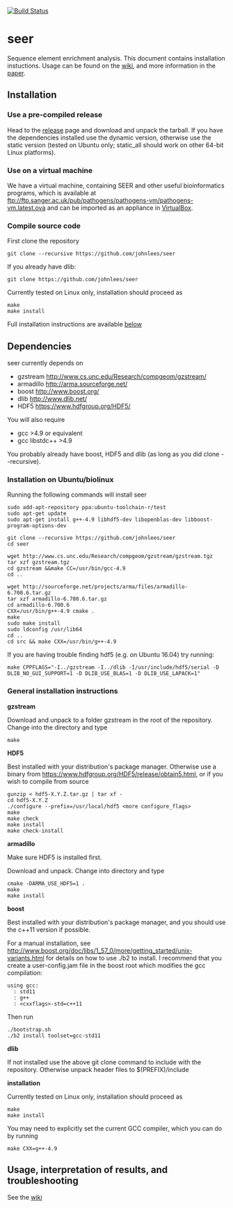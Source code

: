[![Build Status](https://travis-ci.org/johnlees/seer.svg?branch=master)](https://travis-ci.org/johnlees/seer)
# seer
Sequence element enrichment analysis. This document contains
installation instuctions. Usage can be found on the [wiki](https://github.com/johnlees/seer/wiki/Usage), and more information in the [paper](http://www.nature.com/articles/ncomms12797).

## Installation
### Use a pre-compiled release

Head to the [release](https://github.com/johnlees/seer/releases) page and download and unpack the tarball. If you have the dependencies installed use the dynamic version, otherwise use the static version (tested on Ubuntu only; static_all should work on other 64-bit Linux platforms).

### Use on a virtual machine

We have a virtual machine, containing SEER and other useful bioinformatics programs, which is available at
ftp://ftp.sanger.ac.uk/pub/pathogens/pathogens-vm/pathogens-vm.latest.ova
and can be imported as an appliance in [VirtualBox](https://www.virtualbox.org/).

### Compile source code

First clone the repository

    git clone --recursive https://github.com/johnlees/seer

If you already have dlib:

    git clone https://github.com/johnlees/seer

Currently tested on Linux only, installation should proceed as

    make
    make install

Full installation instructions are available <a href="#installation-on-ubuntubiolinux">below</a>

## Dependencies
seer currently depends on

- gzstream <http://www.cs.unc.edu/Research/compgeom/gzstream/>
- armadillo <http://arma.sourceforge.net/>
- boost <http://www.boost.org/>
- dlib <http://www.dlib.net/>
- HDF5 <https://www.hdfgroup.org/HDF5/>

You will also require

- gcc >4.9 or equivalent
- gcc libstdc++ >4.9

You probably already have boost, HDF5 and dlib (as long as you did clone --recursive).

### Installation on Ubuntu/biolinux

Running the following commands will install seer

    sudo add-apt-repository ppa:ubuntu-toolchain-r/test
    sudo apt-get update
    sudo apt-get install g++-4.9 libhdf5-dev libopenblas-dev libboost-program-options-dev

    git clone --recursive https://github.com/johnlees/seer
    cd seer

    wget http://www.cs.unc.edu/Research/compgeom/gzstream/gzstream.tgz
    tar xzf gzstream.tgz
    cd gzstream &&make CC=/usr/bin/gcc-4.9
    cd ..

    wget http://sourceforge.net/projects/arma/files/armadillo-6.700.6.tar.gz
    tar xzf armadillo-6.700.6.tar.gz
    cd armadillo-6.700.6
    CXX=/usr/bin/g++-4.9 cmake .
    make
    sudo make install
    sudo ldconfig /usr/lib64
    cd ..
    cd src && make CXX=/usr/bin/g++-4.9

If you are having trouble finding hdf5 (e.g. on Ubuntu 16.04) try
running:

    make CPPFLAGS="-I../gzstream -I../dlib -I/usr/include/hdf5/serial -D DLIB_NO_GUI_SUPPORT=1 -D DLIB_USE_BLAS=1 -D DLIB_USE_LAPACK=1"

### General installation instructions

**gzstream**

Download and unpack to a folder gzstream in the root of the repository. Change into the directory and type

    make

**HDF5**

Best installed with your distribution's package manager. Otherwise use
a binary from <https://www.hdfgroup.org/HDF5/release/obtain5.html>, or
if you wish to compile from source

    gunzip < hdf5-X.Y.Z.tar.gz | tar xf -
    cd hdf5-X.Y.Z
    ./configure --prefix=/usr/local/hdf5 <more configure_flags>
    make
    make check
    make install
    make check-install

**armadillo**

Make sure HDF5 is installed first.

Download and unpack. Change into directory and type

    cmake -DARMA_USE_HDF5=1 .
    make
    make install

**boost**

Best installed with your distribution's package manager, and you should use the c++11 version if possible.

For a manual installation, see <http://www.boost.org/doc/libs/1_57_0/more/getting_started/unix-variants.html> for details on how to use ./b2 to install. I recommend that you create a user-config.jam file in the boost root which modifies the gcc compilation:

    using gcc:
      : std11
      : g++
      : <cxxflags>-std=c++11

Then run

    ./bootstrap.sh
    ./b2 install toolset=gcc-std11


**dlib**

If not installed use the above git clone command to include with the
repository. Otherwise unpack header files to $(PREFIX)/include

**installation**

Currently tested on Linux only, installation should proceed as

    make
    make install

You may need to explicitly set the current GCC compiler, which you can
do by running

    make CXX=g++-4.9


## Usage, interpretation of results, and troubleshooting
See the [wiki](https://github.com/johnlees/seer/wiki/Usage)
